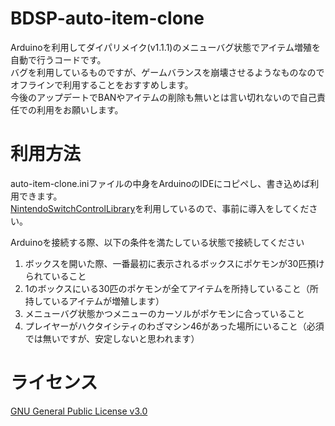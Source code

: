 # BDSP-auto-item-clone

Arduinoを利用してダイパリメイク(v1.1.1)のメニューバグ状態でアイテム増殖を自動で行うコードです。  
バグを利用しているものですが、ゲームバランスを崩壊させるようなものなのでオフラインで利用することをおすすめします。  
今後のアップデートでBANやアイテムの削除も無いとは言い切れないので自己責任での利用をお願いします。  

# 利用方法
auto-item-clone.iniファイルの中身をArduinoのIDEにコピペし、書き込めば利用できます。  
[NintendoSwitchControlLibrary](https://github.com/lefmarna/NintendoSwitchControlLibrary)を利用しているので、事前に導入をしてください。

Arduinoを接続する際、以下の条件を満たしている状態で接続してください
1. ボックスを開いた際、一番最初に表示されるボックスにポケモンが30匹預けられていること
2. 1のボックスにいる30匹のポケモンが全てアイテムを所持していること（所持しているアイテムが増殖します）
3. メニューバグ状態かつメニューのカーソルがポケモンに合っていること
4. プレイヤーがハクタイシティのわざマシン46があった場所にいること（必須では無いですが、安定しないと思われます）

# ライセンス
[GNU General Public License v3.0](https://github.com/skuwa229/BDSP-auto-item-clone/blob/main/LICENSE)
